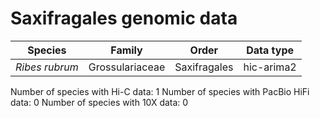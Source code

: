# Saxifragales genomic data

| Species | Family | Order | Data type |
| -- | --- | --- | --- |
| *Ribes rubrum* | Grossulariaceae | Saxifragales | hic-arima2 |

Number of species with Hi-C data: 1
Number of species with PacBio HiFi data: 0
Number of species with 10X data: 0
